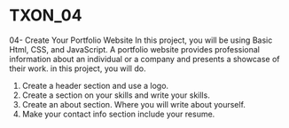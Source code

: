 # TXON_04
04- Create Your Portfolio Website
In this project, you will be using Basic Html,
CSS, and JavaScript.
A portfolio website provides professional
information about an individual or a
company and presents a showcase of their
work.
in this project, you will do.
1. Create a header section and use a logo.
2. Create a section on your skills and write
your skills.
3. Create an about section. Where you will
write about yourself.
4. Make your contact info section include
your resume.
